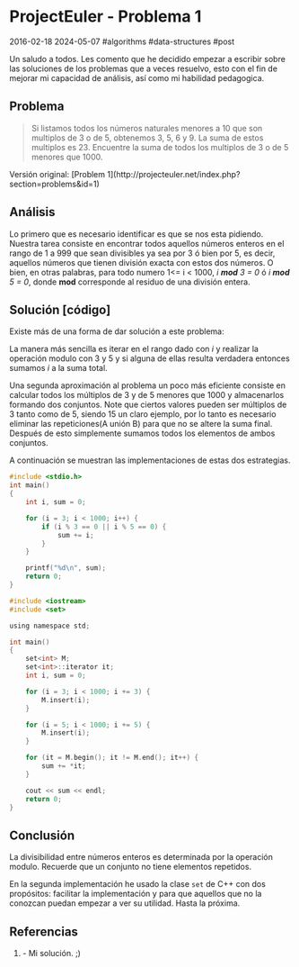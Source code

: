 <!-- vim: set spelllang=es_MX: -->

# ProjectEuler - Problema 1
2016-02-18 2024-05-07 #algorithms #data-structures #post

Un saludo a todos. Les comento que he decidido empezar a escribir sobre las soluciones de los problemas que a veces resuelvo, esto con el fin de mejorar mi capacidad de análisis, así como mi habilidad pedagogica.

## Problema

<blockquote>
  Si listamos todos los números naturales menores a 10 que son multiplos de 3 o de 5, obtenemos 3, 5, 6 y 9. La suma de estos multiplos es 23.
  Encuentre la suma de todos los multiplos de 3 o de 5 menores que 1000.
</blockquote>
Versión original: [Problem 1](http://projecteuler.net/index.php?section=problems&id=1)


## Análisis
Lo primero que es necesario identificar  es que se  nos esta pidiendo. Nuestra tarea consiste en encontrar todos aquellos números enteros en el rango de 1 a 999 que sean divisibles ya sea por 3 ó bien por 5, es decir, aquellos números que tienen división exacta con estos dos números. O bien, en otras palabras, para todo numero 1<= i < 1000, <i>i <b>mod</b> 3 = 0</i> ó <i>i <b>mod</b> 5 = 0</i>, donde <b>mod</b> corresponde al residuo de una división entera.

## Solución [código]
Existe más de una forma de dar solución a este problema:

La manera más sencilla es iterar en el rango dado con <i>i</i> y realizar la operación modulo con 3 y 5 y si alguna de ellas resulta verdadera entonces sumamos <i>i</i> a la suma total.

Una segunda aproximación al problema un poco más eficiente consiste en calcular todos los múltiplos de 3 y de 5 menores que 1000 y almacenarlos formando dos conjuntos. Note que ciertos valores pueden ser múltiplos de 3 tanto como de 5, siendo 15 un claro ejemplo, por lo tanto es necesario eliminar las repeticiones(A unión B) para que no se altere la suma final. Después de esto simplemente sumamos todos los elementos de ambos conjuntos.

A continuación se muestran las implementaciones de estas dos estrategias.


```c
#include <stdio.h>
int main()
{
    int i, sum = 0;

    for (i = 3; i < 1000; i++) {
        if (i % 3 == 0 || i % 5 == 0) {
            sum += i;
        }
    }

    printf("%d\n", sum);
    return 0;
}

```


```c
#include <iostream>
#include <set>

using namespace std;

int main()
{
    set<int> M;
    set<int>::iterator it;
    int i, sum = 0;

    for (i = 3; i < 1000; i += 3) {
        M.insert(i);
    }

    for (i = 5; i < 1000; i += 5) {
        M.insert(i);
    }

    for (it = M.begin(); it != M.end(); it++) {
        sum += *it;
    }

    cout << sum << endl;
    return 0;
}

```

## Conclusión

La divisibilidad entre números enteros es determinada por la operación modulo. Recuerde que un conjunto no tiene elementos repetidos.

En la segunda implementación he usado la clase `set` de C++ con dos propósitos: facilitar la implementación y para que aquellos que no la conozcan puedan empezar a ver su utilidad. Hasta la próxima.

## Referencias
<ol>
  <li>- Mi solución. ;)</li>
</ol>

